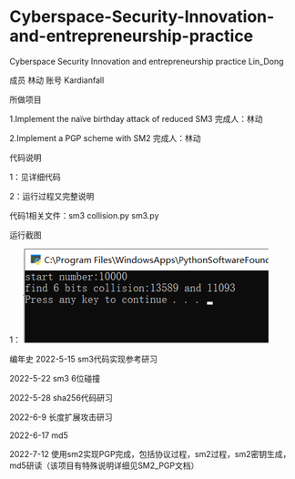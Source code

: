 # Cyberspace-Security-Innovation-and-entrepreneurship-practice
Cyberspace Security Innovation and entrepreneurship practice
Lin_Dong 

成员 林动 账号 Kardianfall

所做项目

1.Implement the naïve birthday attack of reduced SM3 完成人：林动

2.Implement a PGP scheme with SM2 完成人：林动

代码说明

1：见详细代码

2：运行过程又完整说明

代码1相关文件：sm3 collision.py     sm3.py

运行截图

1：
![image](https://github.com/Kardianfall/Cyberspace-Security-Innovation-and-entrepreneurship-practice/blob/main/KJ7CSKC266T7ANXE4A2%60%24%5B8.png)


编年史
2022-5-15 sm3代码实现参考研习

2022-5-22 sm3 6位碰撞

2022-5-28 sha256代码研习

2022-6-9 长度扩展攻击研习

2022-6-17 md5

2022-7-12 使用sm2实现PGP完成，包括协议过程，sm2过程，sm2密钥生成，md5研读（该项目有特殊说明详细见SM2_PGP文档）

